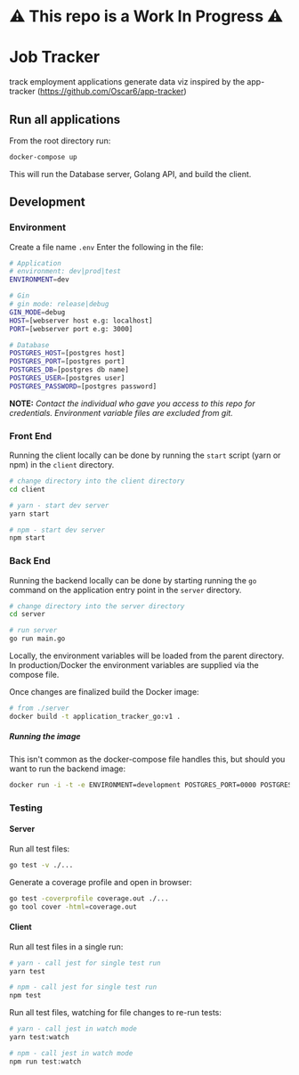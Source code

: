 # ⚠️ This repo is a Work In Progress ⚠️

# Job Tracker

track employment applications
generate data viz
inspired by the app-tracker (https://github.com/Oscar6/app-tracker)

## Run all applications
From the root directory run:
```bash
docker-compose up
```
This will run the Database server, Golang API, and build the client.

## Development

### Environment
Create a file name `.env`
Enter the following in the file:
```bash
# Application
# environment: dev|prod|test
ENVIRONMENT=dev

# Gin
# gin mode: release|debug
GIN_MODE=debug
HOST=[webserver host e.g: localhost]
PORT=[webserver port e.g: 3000]

# Database
POSTGRES_HOST=[postgres host]
POSTGRES_PORT=[postgres port]
POSTGRES_DB=[postgres db name]
POSTGRES_USER=[postgres user]
POSTGRES_PASSWORD=[postgres password]
```

__NOTE:__
_Contact the individual who gave you access to this repo for credentials._
_Environment variable files are excluded from git._

### Front End
Running the client locally can be done by running the `start` script (yarn or npm) in the `client` directory.

```bash
# change directory into the client directory
cd client

# yarn - start dev server
yarn start

# npm - start dev server
npm start
```

### Back End
Running the backend locally can be done by starting running the `go` command on the application entry point in the `server` directory.

```bash
# change directory into the server directory
cd server

# run server
go run main.go
```

Locally, the environment variables will be loaded from the parent directory. In production/Docker the environment variables are supplied via the compose file.

Once changes are finalized build the Docker image:
```bash
# from ./server
docker build -t application_tracker_go:v1 .
```

##### Running the image

This isn't common as the docker-compose file handles this, but should you want to run the backend image:
```bash
docker run -i -t -e ENVIRONMENT=development POSTGRES_PORT=0000 POSTGRES_HOST=hostname POSTGRES_USER=username POSTGRES_DB=dbname POSTGRES_PASSWORD=hunter2 application_tracker_go:v1
```

### Testing

#### Server
Run all test files:
```bash
go test -v ./...
```

Generate a coverage profile and open in browser:
```bash
go test -coverprofile coverage.out ./...
go tool cover -html=coverage.out
```


#### Client
Run all test files in a single run:
```bash
# yarn - call jest for single test run
yarn test

# npm - call jest for single test run
npm test
```

Run all test files, watching for file changes to re-run tests:
```bash
# yarn - call jest in watch mode
yarn test:watch

# npm - call jest in watch mode
npm run test:watch
```
